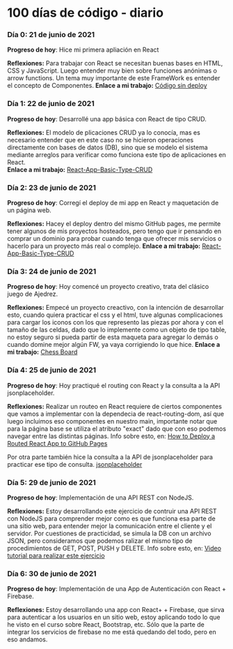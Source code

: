 # 100 días de código - diario

### Día 0: 21 de junio de 2021

**Progreso de hoy**: Hice mi primera apliación en React

**Reflexiones:** Para trabajar con React se necesitan buenas bases en HTML, CSS y JavaScript. Luego entender muy bien sobre funciones anónimas o  arrow functions. Un tema muy importante de este FrameWork es entender el concepto de Componentes.
**Enlace a mi trabajo:** [Código sin deploy](https://github.com/NiverMtz/React-FireBase-Webinar)

### Día 1: 22 de junio de 2021

**Progreso de hoy**: Desarrollé una app básica con React de tipo CRUD.

**Reflexiones:** El modelo de plicaciones CRUD ya lo conocía, mas es necesario entender que en este caso no se hicieron operaciones directamente con bases de datos (DB), sino que se modelo el sistema mediante arreglos para verificar como funciona este tipo de aplicaciones en React.  
**Enlace a mi trabajo:** [React-App-Basic-Type-CRUD](nivermtz.github.io/app-basic-crud/)

### Día 2: 23 de junio de 2021

**Progreso de hoy**: Corregí el deploy de mi app en React y maquetación de un página web.

**Reflexiones:** Hacey el deploy dentro del mismo GitHub pages, me permite tener algunos de mis proyectos hosteados, pero tengo que ir pensando en comprar un dominio para probar cuando tenga que ofrecer mis servicios o hacerlo para un proyecto más real o complejo.
**Enlace a mi trabajo:** [React-App-Basic-Type-CRUD](nivermtz.github.io/app-basic-crud/)

### Día 3: 24 de junio de 2021

**Progreso de hoy**: Hoy comencé un proyecto creativo, trata del clásico juego de Ajedrez.

**Reflexiones:** Empecé un proyecto creactivo, con la intención de desarrollar esto, cuando quiera practicar el css y el html, tuve algunas complicaciones para cargar los iconos con los que represento las piezas por ahora y con el tamaño de las celdas, dado que lo implemente como un objeto de tipo table, no estoy seguro si pueda partir de esta maqueta para agregar lo demás o cuando domine mejor algún FW, ya vaya corrigiendo lo que hice.
**Enlace a mi trabajo:** [Chess Board](https://codepen.io/nivermtz/pen/eYvqprv)

### Día 4: 25 de junio de 2021

**Progreso de hoy**: Hoy practiqué el routing con React y la consulta a la API jsonplaceholder.

**Reflexiones:** Realizar un routeo en React requiere de ciertos componentes que vamos a implementar con la dependecia de react-routing-dom, así que luego incluimos eso componentes en nuestro main, importante notar que para la página base se utiliza el atributo "exact" dado que con eso podemos navegar entre las distintas páginas.
Info sobre esto, en: [How to Deploy a Routed React App to GitHub Pages](https://www.freecodecamp.org/news/deploy-a-react-app-to-github-pages/)

Por otra parte también hice la consulta a la API de jsonplaceholder para practicar ese tipo de consulta.
[jsonplaceholder](https://jsonplaceholder.typicode.com/)

### Día 5: 29 de junio de 2021

**Progreso de hoy**: Implementación de una API REST con NodeJS.

**Reflexiones:** Estoy desarrollando este ejercicio de contruir una API REST con NodeJS para comprender mejor como es que funciona esa parte de una sitio web, para entender mejor la comunicación entre el cliente y el servidor. Por cuestiones de practicidad, se simula la DB con un archivo JSON, pero consideramos que podemos ralizar el mismo tipo de procedimientos de GET, POST, PUSH y DELETE.
Info sobre esto, en: [Video tutorial para realizar este ejercicio](https://www.youtube.com/watch?v=bK3AJfs7qNY&t=2599s)

### Día 6: 30 de junio de 2021

**Progreso de hoy**: Implementación de una App de Autenticación con React + Firebase.

**Reflexiones:** Estoy desarrollando una app con React+ + Firebase, que sirva para autenticar a los usuarios en un sitio web, estoy aplicando todo lo que he visto en el curso sobre React, Bootstrap, etc. Sólo que la parte de integrar los servicios de firebase no me está quedando del todo, pero en eso andamos.
